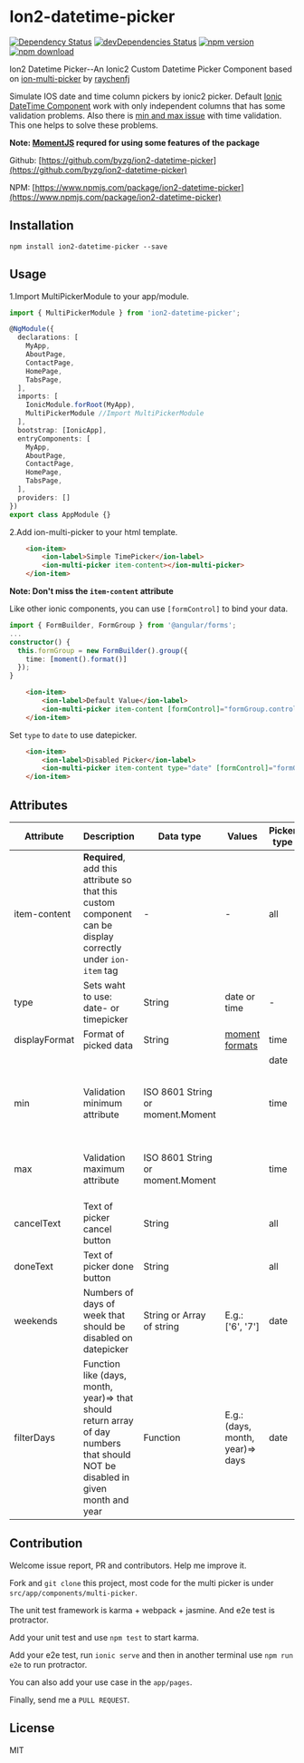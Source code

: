 # Ion2-datetime-picker


[![Dependency Status](https://david-dm.org/byzg/ion2-datetime-picker.svg)](https://david-dm.org/byzg/ion2-datetime-picker) [![devDependencies Status](https://david-dm.org/byzg/ion2-datetime-picker/dev-status.svg)](https://david-dm.org/byzg/ion2-datetime-picker?type=dev) [![npm version](https://badge.fury.io/js/ion2-datetime-picker.svg)](https://badge.fury.io/js/ion2-datetime-picker) [![npm download](https://img.shields.io/npm/dm/ion2-datetime-picker.svg)](https://www.npmjs.com/package/ion2-datetime-picker)


Ion2 Datetime Picker--An Ionic2 Custom Datetime Picker Component based on 
[ion-multi-picker](https://github.com/raychenfj/ion-multi-picker) by [raychenfj](https://github.com/raychenfj)

Simulate IOS date and time column pickers by ionic2 picker. Default 
[Ionic DateTime Component](http://ionicframework.com/docs/v2/api/components/datetime/DateTime/) work with 
only independent columns that has some validation problems. Also there is 
[min and max issue](https://github.com/driftyco/ionic/issues/6850) with time validation.
This one helps to solve these problems.

**Note: [MomentJS](http://momentjs.com/) requred for using some features of the package**

Github: [https://github.com/byzg/ion2-datetime-picker](https://github.com/byzg/ion2-datetime-picker)

NPM: [https://www.npmjs.com/package/ion2-datetime-picker](https://www.npmjs.com/package/ion2-datetime-picker)
<!---
## Preview
### Picker with Independent/ Dependent Columns

![Picker with Independent Columns](https://github.com/raychenfj/ion-multi-picker/blob/master/img/independent.gif?raw=true)
![Picker with Dependent Columns](https://github.com/raychenfj/ion-multi-picker/blob/master/img/dependent.gif?raw=true)

## Demo
Check out the live demo here: [https://raychenfj.github.io/ion-multi-picker/](https://raychenfj.github.io/ion-multi-picker/)

## Supported Version

Ionic2 2.0.0-rc.3

Ionic CLI 2.1.12 -->


## Installation
```
npm install ion2-datetime-picker --save
```

## Usage
1.Import MultiPickerModule to your app/module.
```Typescript
import { MultiPickerModule } from 'ion2-datetime-picker';

@NgModule({
  declarations: [
    MyApp,
    AboutPage,
    ContactPage,
    HomePage,
    TabsPage,
  ],
  imports: [
    IonicModule.forRoot(MyApp),
    MultiPickerModule //Import MultiPickerModule
  ],
  bootstrap: [IonicApp],
  entryComponents: [
    MyApp,
    AboutPage,
    ContactPage,
    HomePage,
    TabsPage,
  ],
  providers: []
})
export class AppModule {}
```
2.Add ion-multi-picker to your html template. 

```html
    <ion-item>
        <ion-label>Simple TimePicker</ion-label>
        <ion-multi-picker item-content></ion-multi-picker>
    </ion-item>
```
**Note: Don't miss the `item-content` attribute**

Like other ionic components, you can use `[formControl]` to bind your data.

```typescript
import { FormBuilder, FormGroup } from '@angular/forms';
...
constructor() {
  this.formGroup = new FormBuilder().group({
    time: [moment().format()]
  });
}
```

```html
	<ion-item>
        <ion-label>Default Value</ion-label>
        <ion-multi-picker item-content [formControl]="formGroup.controls.time"></ion-multi-picker>
    </ion-item>
```

Set `type` to `date` to use datepicker.

```html
    <ion-item>
        <ion-label>Disabled Picker</ion-label>
        <ion-multi-picker item-content type="date" [formControl]="formGroup.controls.date"></ion-multi-picker>
    </ion-item>
```

## Attributes
 
| Attribute | Description | Data type | Values | Picker type | Default|
|-----------|-------------|-----------|--------|-------------|--------|
|item-content|**Required**, add this attribute so that this custom component can be display correctly under `ion-item` tag|  - | - | all | - |
|type| Sets waht to use: date- or timepicker | String | date or time| - | time |
|displayFormat| Format of picked data | String | [moment formats](http://momentjs.com/docs/#/displaying/format/) | time | HH:mm |
||||| date | DD.MM.YYYY |
| min | Validation minimum attribute | ISO 8601 String or moment.Moment |  | time | Beginning of the year, which precedes the current 2 years |
| max | Validation maximum attribute | ISO 8601 String or moment.Moment | | time | End of the year that follows the current 2 years |
| cancelText | Text of picker cancel button | String |  | all | Cancel |
| doneText | Text of picker done button | String | | all | Done |
| weekends | Numbers of days of week that should be disabled on datepicker | String or Array of string | E.g.: ['6', '7'] | date | [] |
| filterDays | Function like (days, month, year)=> that should return array of day numbers that should NOT be disabled in given month and year | Function | E.g.: (days, month, year)=> days | date | Lodash identity |

## Contribution

Welcome issue report, PR and contributors. Help me improve it.

Fork and `git clone` this project, 
most code for the multi picker is under `src/app/components/multi-picker`.

The unit test framework is karma + webpack + jasmine. And e2e test is protractor. 

Add your unit test and use `npm test` to start karma.

Add your e2e test, run `ionic serve` and then in another terminal use `npm run e2e` to run protractor.

You can also add your use case in the `app/pages`.

Finally, send me a `PULL REQUEST`.

## License
MIT

